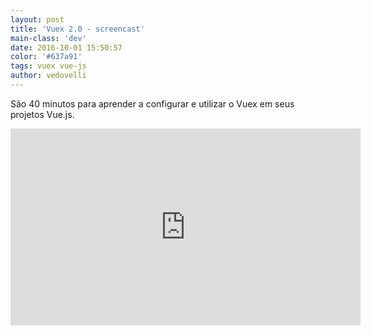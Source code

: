 ```yaml
---
layout: post
title: 'Vuex 2.0 - screencast'
main-class: 'dev'
date: 2016-10-01 15:50:57 
color: '#637a91'
tags: vuex vue-js
author: vedovelli
---
```


São 40 minutos para aprender a configurar e utilizar o Vuex em seus projetos Vue.js.

<iframe width="560" height="315" src="https://www.youtube.com/embed/BT1kKaZwPRs" frameborder="0" allowfullscreen></iframe>
